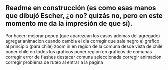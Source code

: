 ## Readme en construcción (es como esas manos que dibujó Escher, ¿o no? quizás no, pero en este momento me da la impresión de que sí).

Por hacer:
mejorar popup (que aparezcan los casos ademas del agregado)
agregar animacion cuando cambia el dia
corregir que sale negro el grafico al principio (para chile)
zoom in en region de la comuna desde vista de chile
poner chile en todos los graficos
poner region en graficos de comunas
corregir error de flashes
destacar comuna seleccionada
corregir animacion
corregir problema de ruteo al entrar a la pagina